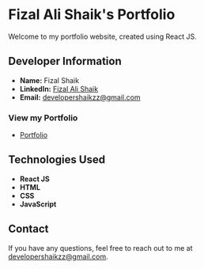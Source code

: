 # Fizal Ali Shaik's Portfolio

Welcome to my portfolio website, created using React JS.

## Developer Information

- **Name:** Fizal Shaik
- **LinkedIn:** [Fizal Ali Shaik](https://www.linkedin.com/in/fizal-ali-shaik-0002141b6)
- **Email:** [developershaikzz@gmail.com](mailto:developershaikzz@gmail.com)


### View my Portfolio

- [Portfolio](https://fizal-ali-shaik.web.app/)

## Technologies Used

- **React JS**
- **HTML**
- **CSS**
- **JavaScript**

## Contact

If you have any questions, feel free to reach out to me at [developershaikzz@gmail.com](mailto:developershaikzz@gmail.com).
